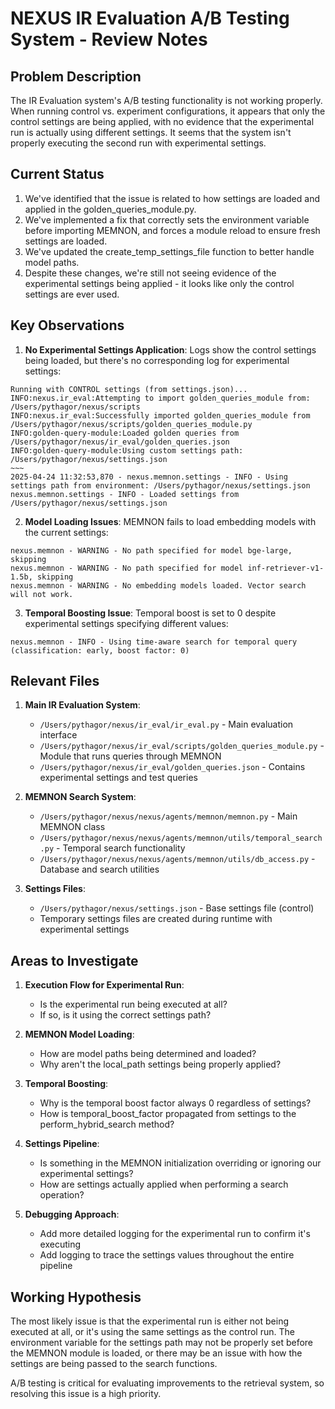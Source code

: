 # NEXUS IR Evaluation A/B Testing System - Review Notes

## Problem Description

The IR Evaluation system's A/B testing functionality is not working properly. When running control vs. experiment configurations, it appears that only the control settings are being applied, with no evidence that the experimental run is actually using different settings. It seems that the system isn't properly executing the second run with experimental settings.

## Current Status

1. We've identified that the issue is related to how settings are loaded and applied in the golden_queries_module.py.
2. We've implemented a fix that correctly sets the environment variable before importing MEMNON, and forces a module reload to ensure fresh settings are loaded.
3. We've updated the create_temp_settings_file function to better handle model paths.
4. Despite these changes, we're still not seeing evidence of the experimental settings being applied - it looks like only the control settings are ever used.

## Key Observations

1. **No Experimental Settings Application**: Logs show the control settings being loaded, but there's no corresponding log for experimental settings:
```
Running with CONTROL settings (from settings.json)...
INFO:nexus.ir_eval:Attempting to import golden_queries_module from: /Users/pythagor/nexus/scripts
INFO:nexus.ir_eval:Successfully imported golden_queries_module from /Users/pythagor/nexus/scripts/golden_queries_module.py
INFO:golden-query-module:Loaded golden queries from /Users/pythagor/nexus/ir_eval/golden_queries.json
INFO:golden-query-module:Using custom settings path: /Users/pythagor/nexus/settings.json
~~~
2025-04-24 11:32:53,870 - nexus.memnon.settings - INFO - Using settings path from environment: /Users/pythagor/nexus/settings.json
nexus.memnon.settings - INFO - Loaded settings from /Users/pythagor/nexus/settings.json
```

2. **Model Loading Issues**: MEMNON fails to load embedding models with the current settings:
```
nexus.memnon - WARNING - No path specified for model bge-large, skipping
nexus.memnon - WARNING - No path specified for model inf-retriever-v1-1.5b, skipping
nexus.memnon - WARNING - No embedding models loaded. Vector search will not work.
```

3. **Temporal Boosting Issue**: Temporal boost is set to 0 despite experimental settings specifying different values:
```
nexus.memnon - INFO - Using time-aware search for temporal query (classification: early, boost factor: 0)
```

## Relevant Files

1. **Main IR Evaluation System**:
   - `/Users/pythagor/nexus/ir_eval/ir_eval.py` - Main evaluation interface
   - `/Users/pythagor/nexus/ir_eval/scripts/golden_queries_module.py` - Module that runs queries through MEMNON
   - `/Users/pythagor/nexus/ir_eval/golden_queries.json` - Contains experimental settings and test queries

2. **MEMNON Search System**:
   - `/Users/pythagor/nexus/nexus/agents/memnon/memnon.py` - Main MEMNON class
   - `/Users/pythagor/nexus/nexus/agents/memnon/utils/temporal_search.py` - Temporal search functionality
   - `/Users/pythagor/nexus/nexus/agents/memnon/utils/db_access.py` - Database and search utilities

3. **Settings Files**:
   - `/Users/pythagor/nexus/settings.json` - Base settings file (control)
   - Temporary settings files are created during runtime with experimental settings

## Areas to Investigate

1. **Execution Flow for Experimental Run**:
   - Is the experimental run being executed at all?
   - If so, is it using the correct settings path?

2. **MEMNON Model Loading**: 
   - How are model paths being determined and loaded? 
   - Why aren't the local_path settings being properly applied?

3. **Temporal Boosting**:
   - Why is the temporal boost factor always 0 regardless of settings?
   - How is temporal_boost_factor propagated from settings to the perform_hybrid_search method?

4. **Settings Pipeline**:
   - Is something in the MEMNON initialization overriding or ignoring our experimental settings?
   - How are settings actually applied when performing a search operation?

5. **Debugging Approach**:
   - Add more detailed logging for the experimental run to confirm it's executing
   - Add logging to trace the settings values throughout the entire pipeline

## Working Hypothesis

The most likely issue is that the experimental run is either not being executed at all, or it's using the same settings as the control run. The environment variable for the settings path may not be properly set before the MEMNON module is loaded, or there may be an issue with how the settings are being passed to the search functions.

A/B testing is critical for evaluating improvements to the retrieval system, so resolving this issue is a high priority.